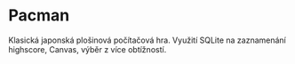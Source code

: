 # Pacman

Klasická japonská plošinová počítačová hra. Využití SQLite na zaznamenání highscore, Canvas, výběr z více obtížností.
